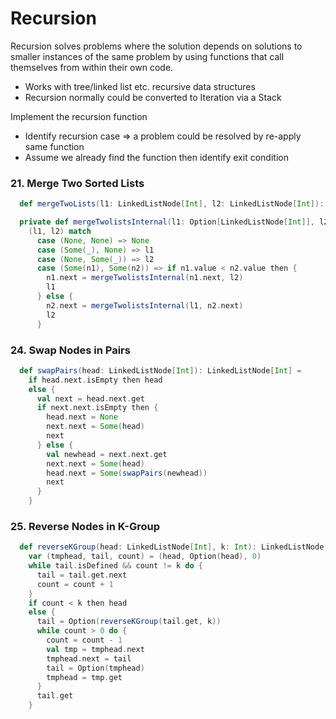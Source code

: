 # Recursion
Recursion solves problems where the solution depends on solutions to smaller instances of the same problem by using functions that call themselves from within their own code.
- Works with tree/linked list etc. recursive data structures 
- Recursion normally could be converted to Iteration via a Stack

Implement the recursion function 
- Identify recursion case => a problem could be resolved by re-apply same function
- Assume we already find the function then identify exit condition

### 21. Merge Two Sorted Lists
```scala
  def mergeTwoLists(l1: LinkedListNode[Int], l2: LinkedListNode[Int]): LinkedListNode[Int] = mergeTwolistsInternal(Option(l1), Option(l2)).get

  private def mergeTwolistsInternal(l1: Option[LinkedListNode[Int]], l2: Option[LinkedListNode[Int]]): Option[LinkedListNode[Int]] =
    (l1, l2) match
      case (None, None) => None
      case (Some(_), None) => l1
      case (None, Some(_)) => l2
      case (Some(n1), Some(n2)) => if n1.value < n2.value then {
        n1.next = mergeTwolistsInternal(n1.next, l2)
        l1
      } else {
        n2.next = mergeTwolistsInternal(l1, n2.next)
        l2
      }
```

### 24. Swap Nodes in Pairs
```scala
  def swapPairs(head: LinkedListNode[Int]): LinkedListNode[Int] =
    if head.next.isEmpty then head
    else {
      val next = head.next.get
      if next.next.isEmpty then {
        head.next = None
        next.next = Some(head)
        next
      } else {
        val newhead = next.next.get
        next.next = Some(head)
        head.next = Some(swapPairs(newhead))
        next
      }
    }
```

### 25. Reverse Nodes in K-Group
```scala
  def reverseKGroup(head: LinkedListNode[Int], k: Int): LinkedListNode[Int] =
    var (tmphead, tail, count) = (head, Option(head), 0)
    while tail.isDefined && count != k do {
      tail = tail.get.next
      count = count + 1
    }
    if count < k then head
    else {
      tail = Option(reverseKGroup(tail.get, k))
      while count > 0 do {
        count = count - 1
        val tmp = tmphead.next
        tmphead.next = tail
        tail = Option(tmphead)
        tmphead = tmp.get
      }
      tail.get
    }
```